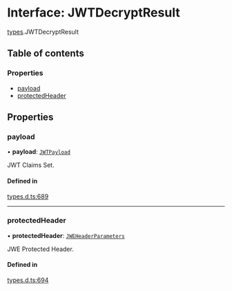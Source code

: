 # Interface: JWTDecryptResult

[types](../modules/types.md).JWTDecryptResult

## Table of contents

### Properties

- [payload](types.jwtdecryptresult.md#payload)
- [protectedHeader](types.jwtdecryptresult.md#protectedheader)

## Properties

### payload

• **payload**: [`JWTPayload`](types.jwtpayload.md)

JWT Claims Set.

#### Defined in

[types.d.ts:689](https://github.com/panva/jose/blob/v3.14.0/src/types.d.ts#L689)

___

### protectedHeader

• **protectedHeader**: [`JWEHeaderParameters`](types.jweheaderparameters.md)

JWE Protected Header.

#### Defined in

[types.d.ts:694](https://github.com/panva/jose/blob/v3.14.0/src/types.d.ts#L694)
